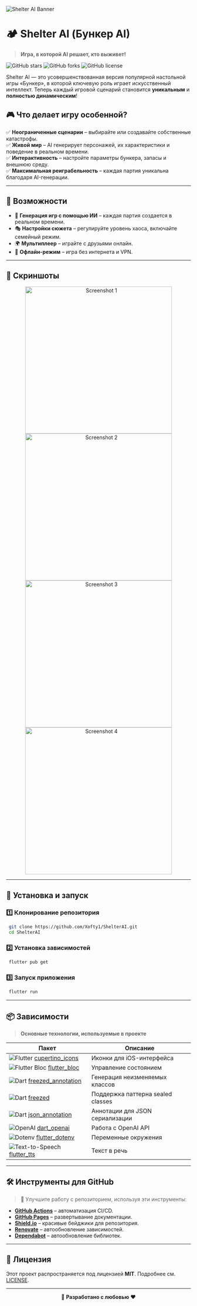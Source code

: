 ![Shelter AI Banner](https://yourimageurl.com/banner.png)

# 🏕 **Shelter AI (Бункер AI)**
> **Игра, в которой AI решает, кто выживет!**

![GitHub stars](https://img.shields.io/github/stars/Xofty1/ShelterAI?style=flat-square) ![GitHub forks](https://img.shields.io/github/forks/Xofty1/ShelterAI?style=flat-square) ![GitHub license](https://img.shields.io/github/license/Xofty1/ShelterAI?style=flat-square)

Shelter AI — это усовершенствованная версия популярной настольной игры «Бункер», в которой ключевую роль играет искусственный интеллект. Теперь каждый игровой сценарий становится **уникальным** и **полностью динамическим**!

## 🎮 **Что делает игру особенной?**
✅ **Неограниченные сценарии** – выбирайте или создавайте собственные катастрофы.  
✅ **Живой мир** – AI генерирует персонажей, их характеристики и поведение в реальном времени.  
✅ **Интерактивность** – настройте параметры бункера, запасы и внешнюю среду.  
✅ **Максимальная реиграбельность** – каждая партия уникальна благодаря AI-генерации.  

---

## 🚀 **Возможности**
- 🧠 **Генерация игр с помощью ИИ** – каждая партия создается в реальном времени.
- 🎭 **Настройки сюжета** – регулируйте уровень хаоса, включайте семейный режим.
- 🌍 **Мультиплеер** – играйте с друзьями онлайн.
- 📴 **Офлайн-режим** – игра без интернета и VPN.

---

## 📸 **Скриншоты**
<p align="center">
  <img src="material/img.png" width="400" alt="Screenshot 1">
  <img src="material/img_1.png" width="400" alt="Screenshot 2">
  <img src="material/img_2.png" width="400" alt="Screenshot 3">
  <img src="material/img_3.png" width="400" alt="Screenshot 4">
</p>

---

## 🔧 **Установка и запуск**

### 1️⃣ **Клонирование репозитория**
```sh
 git clone https://github.com/Xofty1/ShelterAI.git
 cd ShelterAI
```

### 2️⃣ **Установка зависимостей**
```sh
 flutter pub get
```

### 3️⃣ **Запуск приложения**
```sh
 flutter run
```

---

## 📦 **Зависимости**
> **Основные технологии, используемые в проекте**

| Пакет | Описание |
|--------|------------|
| ![Flutter](https://img.shields.io/badge/Flutter-%2302569B.svg?style=flat-square&logo=Flutter&logoColor=white) [cupertino_icons](https://pub.dev/packages/cupertino_icons) | Иконки для iOS-интерфейса |
| ![Flutter Bloc](https://img.shields.io/badge/Flutter%20Bloc-%2302569B.svg?style=flat-square&logo=Flutter&logoColor=white) [flutter_bloc](https://pub.dev/packages/flutter_bloc) | Управление состоянием |
| ![Dart](https://img.shields.io/badge/Dart-%230175C2.svg?style=flat-square&logo=Dart&logoColor=white) [freezed_annotation](https://pub.dev/packages/freezed_annotation) | Генерация неизменяемых классов |
| ![Dart](https://img.shields.io/badge/Dart-%230175C2.svg?style=flat-square&logo=Dart&logoColor=white) [freezed](https://pub.dev/packages/freezed) | Поддержка паттерна sealed classes |
| ![Dart](https://img.shields.io/badge/Dart-%230175C2.svg?style=flat-square&logo=Dart&logoColor=white) [json_annotation](https://pub.dev/packages/json_annotation) | Аннотации для JSON сериализации |
| ![OpenAI](https://img.shields.io/badge/OpenAI-%2346a06d.svg?style=flat-square&logo=openai&logoColor=white) [dart_openai](https://pub.dev/packages/dart_openai) | Работа с OpenAI API |
| ![Dotenv](https://img.shields.io/badge/Dotenv-%23E34F26.svg?style=flat-square&logo=dotenv&logoColor=white) [flutter_dotenv](https://pub.dev/packages/flutter_dotenv) | Переменные окружения |
| ![Text-to-Speech](https://img.shields.io/badge/TTS-%2302569B.svg?style=flat-square&logo=GoogleAssistant&logoColor=white) [flutter_tts](https://pub.dev/packages/flutter_tts) | Текст в речь |

---

## 🛠 **Инструменты для GitHub**
> 🔧 Улучшите работу с репозиторием, используя эти инструменты:

- **[GitHub Actions](https://github.com/features/actions)** – автоматизация CI/CD.
- **[GitHub Pages](https://pages.github.com/)** – развертывание документации.
- **[Shield.io](https://shields.io/)** – красивые бейджики для репозитория.
- **[Renovate](https://github.com/renovatebot/renovate)** – автообновление зависимостей.
- **[Dependabot](https://github.blog/2020-06-01-keep-all-your-packages-up-to-date-with-dependabot/)** – автообновление библиотек.

---

## 📜 **Лицензия**
Этот проект распространяется под лицензией **MIT**. Подробнее см. [LICENSE](LICENSE).

---

<p align="center">
  🚀 <b>Разработано с любовью</b> ❤️ 
</p>
